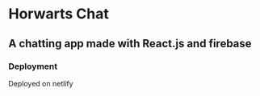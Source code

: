# Horwarts Chat
## A chatting app made with React.js and firebase

### Deployment

Deployed on netlify